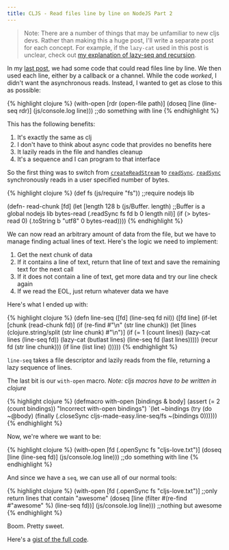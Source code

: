 ```yaml
---
title: CLJS - Read files line by line on NodeJS Part 2
---
```


> Note: There are a number of things that may be unfamiliar to new cljs devs. Rather than making this a huge post, I'll write a separate post for each concept. For example, if the `lazy-cat` used in this post is unclear, check out [my explanation of lazy-seq and recursion][laziness-post].

In my [last post][line-by-line-post], we had some code that could read files line by line. We then used each line, either by a callback or a channel. While the code *worked*, I didn't want the asynchronous reads. Instead, I wanted to get as close to this as possible:

{% highlight clojure %}
(with-open [rdr (open-file path)]
  (doseq [line (line-seq rdr)]
    (js/console.log line))) ;;do something with line
{% endhighlight %}

This has the following benefits:

1. It's exactly the same as clj
2. I don't have to think about async code that provides no benefits here
3. It lazily reads in the file and handles cleanup
4. It's a sequence and I can program to that interface

So the first thing was to switch from [`createReadStream`][readStream] to [`readSync`][readSync]. [`readSync`][readSync] synchronously reads in a user specified number of bytes.

{% highlight clojure %}
(def fs (js/require "fs")) ;;require nodejs lib

(defn- read-chunk [fd]
  (let [length 128
        b (js/Buffer. length) ;;Buffer is a global nodejs lib
        bytes-read (.readSync fs fd b 0 length nil)]
    (if (> bytes-read 0)
      (.toString b "utf8" 0 bytes-read))))
{% endhighlight %}

We can now read an arbitrary amount of data from the file, but we have to manage finding actual lines of text. Here's the logic we need to implement:

1. Get the next chunk of data
2. If it contains a line of text, return that line of text and save the remaining text for the next call
3. If it does not contain a line of text, get more data and try our line check again
4. If we read the EOL, just return whatever data we have

Here's what I ended up with:

{% highlight clojure %}
(defn line-seq
  ([fd]
    (line-seq fd nil))
  ([fd line]
   (if-let [chunk (read-chunk fd)]
     (if (re-find #"\n" (str line chunk))
       (let [lines (clojure.string/split (str line chunk) #"\n")]
         (if (= 1 (count lines))
           (lazy-cat lines (line-seq fd))
           (lazy-cat (butlast lines) (line-seq fd (last lines)))))
       (recur fd (str line chunk)))
     (if line
       (list line)
       ()))))
{% endhighlight %}

`line-seq` takes a file descriptor and lazily reads from the file, returning a lazy sequence of lines.

The last bit is our `with-open` macro. *Note: cljs macros have to be written in clojure*

{% highlight clojure %}
(defmacro with-open [bindings & body]
  (assert (= 2 (count bindings)) "Incorrect with-open bindings")
  `(let ~bindings
     (try
       (do ~@body)
       (finally
         (.closeSync cljs-made-easy.line-seq/fs ~(bindings 0))))))
{% endhighlight %}

Now, we're where we want to be:

{% highlight clojure %}
(with-open [fd (.openSync fs "cljs-love.txt")]
  (doseq [line (line-seq fd)]
    (js/console.log line))) ;;do something with line
{% endhighlight %}

And since we have a `seq`, we can use all of our normal tools:

{% highlight clojure %}
(with-open [fd (.openSync fs "cljs-love.txt")]
  ;;only return lines that contain "awesome"
  (doseq [line (filter #(re-find #"awesome" %) (line-seq fd))]
    (js/console.log line))) ;;nothing but awesome
{% endhighlight %}

Boom. Pretty sweet.

Here's a [gist of the full code][gist].

[laziness-post]: http://clojurescriptmadeeasy.com/blog/how-to-follow-recursion-with-lazy-sequences.html
[line-by-line-post]: http://clojurescriptmadeeasy.com/blog/cljs-read-files-line-by-line-on-nodejs.html
[readStream]: https://nodejs.org/api/fs.html#fs_fs_createreadstream_path_options
[readSync]: https://nodejs.org/api/fs.html#fs_fs_readsync_fd_buffer_offset_length_position
[gist]: https://gist.github.com/bostonou/a54c029fa6f29459eafe
